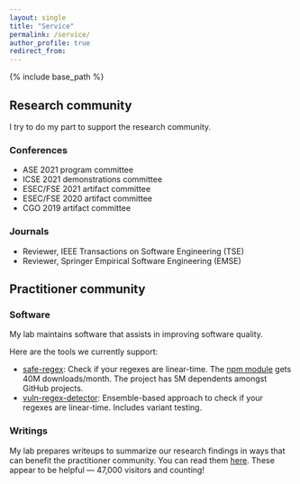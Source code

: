 ```yaml
---
layout: single
title: "Service"
permalink: /service/
author_profile: true
redirect_from:
---
```


{% include base_path %}

## Research community

I try to do my part to support the research community.

### Conferences

- ASE 2021 program committee
- ICSE 2021 demonstrations committee
- ESEC/FSE 2021 artifact committee
- ESEC/FSE 2020 artifact committee
- CGO 2019 artifact committee

### Journals

- Reviewer, IEEE Transactions on Software Engineering (TSE)
- Reviewer, Springer Empirical Software Engineering (EMSE)

## Practitioner community

### Software

My lab maintains software that assists in improving software quality.

Here are the tools we currently support:

- [safe-regex](https://github.com/davisjam/safe-regex): Check if your regexes are linear-time. The [npm module](https://github.com/davisjam/safe-regex) gets 40M downloads/month. The project has 5M dependents amongst GitHub projects.
- [vuln-regex-detector](https://github.com/davisjam/vuln-regex-detector): Ensemble-based approach to check if your regexes are linear-time. Includes variant testing.

### Writings

My lab prepares writeups to summarize our research findings in ways that can benefit the practitioner community.
You can read them [here](https://medium.com/@davisjam).
These appear to be helpful &mdash; 47,000 visitors and counting!
